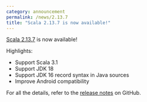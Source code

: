 ```yaml
---
category: announcement
permalink: /news/2.13.7
title: "Scala 2.13.7 is now available!"
---
```

[Scala 2.13.7](https://github.com/scala/scala/releases/tag/v2.13.7) is now available!

Highlights:

* Support Scala 3.1
* Support JDK 18
* Support JDK 16 record syntax in Java sources
* Improve Android compatibility

For all the details, refer to the [release notes](https://github.com/scala/scala/releases/tag/v2.13.7) on GitHub.
